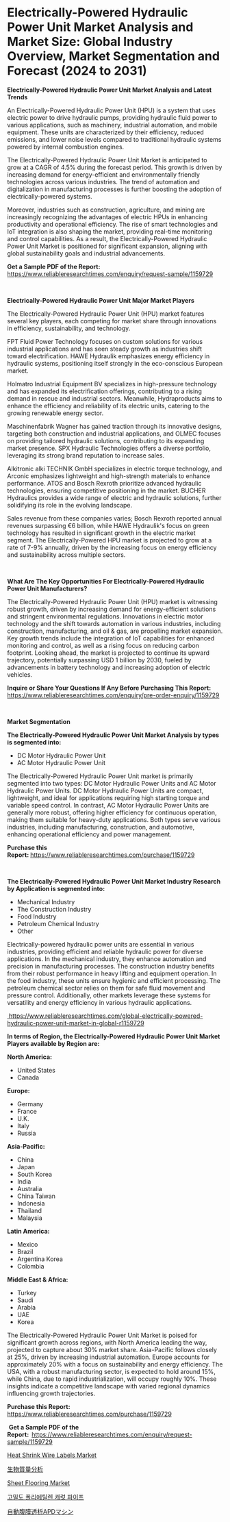 <p><h1>Electrically-Powered Hydraulic Power Unit Market Analysis and Market Size: Global Industry Overview, Market Segmentation and Forecast (2024 to 2031)</h1></p><p><strong>Electrically-Powered Hydraulic Power Unit Market Analysis and Latest Trends</strong></p>
<p><p>An Electrically-Powered Hydraulic Power Unit (HPU) is a system that uses electric power to drive hydraulic pumps, providing hydraulic fluid power to various applications, such as machinery, industrial automation, and mobile equipment. These units are characterized by their efficiency, reduced emissions, and lower noise levels compared to traditional hydraulic systems powered by internal combustion engines.</p><p>The Electrically-Powered Hydraulic Power Unit Market is anticipated to grow at a CAGR of 4.5% during the forecast period. This growth is driven by increasing demand for energy-efficient and environmentally friendly technologies across various industries. The trend of automation and digitalization in manufacturing processes is further boosting the adoption of electrically-powered systems. </p><p>Moreover, industries such as construction, agriculture, and mining are increasingly recognizing the advantages of electric HPUs in enhancing productivity and operational efficiency. The rise of smart technologies and IoT integration is also shaping the market, providing real-time monitoring and control capabilities. As a result, the Electrically-Powered Hydraulic Power Unit Market is positioned for significant expansion, aligning with global sustainability goals and industrial advancements.</p></p>
<p><strong>Get a Sample PDF of the Report:&nbsp;</strong> <a href="https://www.reliableresearchtimes.com/enquiry/request-sample/1159729">https://www.reliableresearchtimes.com/enquiry/request-sample/1159729</a></p>
<p>&nbsp;</p>
<p><strong>Electrically-Powered Hydraulic Power Unit Major Market Players</strong></p>
<p><p>The Electrically-Powered Hydraulic Power Unit (HPU) market features several key players, each competing for market share through innovations in efficiency, sustainability, and technology.</p><p>FPT Fluid Power Technology focuses on custom solutions for various industrial applications and has seen steady growth as industries shift toward electrification. HAWE Hydraulik emphasizes energy efficiency in hydraulic systems, positioning itself strongly in the eco-conscious European market.</p><p>Holmatro Industrial Equipment BV specializes in high-pressure technology and has expanded its electrification offerings, contributing to a rising demand in rescue and industrial sectors. Meanwhile, Hydraproducts aims to enhance the efficiency and reliability of its electric units, catering to the growing renewable energy sector.</p><p>Maschinenfabrik Wagner has gained traction through its innovative designs, targeting both construction and industrial applications, and OLMEC focuses on providing tailored hydraulic solutions, contributing to its expanding market presence. SPX Hydraulic Technologies offers a diverse portfolio, leveraging its strong brand reputation to increase sales. </p><p>Alkitronic alki TECHNIK GmbH specializes in electric torque technology, and Arconic emphasizes lightweight and high-strength materials to enhance performance. ATOS and Bosch Rexroth prioritize advanced hydraulic technologies, ensuring competitive positioning in the market. BUCHER Hydraulics provides a wide range of electric and hydraulic solutions, further solidifying its role in the evolving landscape.</p><p>Sales revenue from these companies varies; Bosch Rexroth reported annual revenues surpassing €6 billion, while HAWE Hydraulik's focus on green technology has resulted in significant growth in the electric market segment. The Electrically-Powered HPU market is projected to grow at a rate of 7-9% annually, driven by the increasing focus on energy efficiency and sustainability across multiple sectors.</p></p>
<p>&nbsp;</p>
<p><strong>What Are The Key Opportunities For Electrically-Powered Hydraulic Power Unit Manufacturers?</strong></p>
<p><p>The Electrically-Powered Hydraulic Power Unit (HPU) market is witnessing robust growth, driven by increasing demand for energy-efficient solutions and stringent environmental regulations. Innovations in electric motor technology and the shift towards automation in various industries, including construction, manufacturing, and oil & gas, are propelling market expansion. Key growth trends include the integration of IoT capabilities for enhanced monitoring and control, as well as a rising focus on reducing carbon footprint. Looking ahead, the market is projected to continue its upward trajectory, potentially surpassing USD 1 billion by 2030, fueled by advancements in battery technology and increasing adoption of electric vehicles.</p></p>
<p><strong>Inquire or Share Your Questions If Any Before Purchasing This Report:</strong> <a href="https://www.reliableresearchtimes.com/enquiry/pre-order-enquiry/1159729">https://www.reliableresearchtimes.com/enquiry/pre-order-enquiry/1159729</a></p>
<p>&nbsp;</p>
<p><strong>Market Segmentation</strong></p>
<p><strong>The Electrically-Powered Hydraulic Power Unit Market Analysis by types is segmented into:</strong></p>
<p><ul><li>DC Motor Hydraulic Power Unit</li><li>AC Motor Hydraulic Power Unit</li></ul></p>
<p><p>The Electrically-Powered Hydraulic Power Unit market is primarily segmented into two types: DC Motor Hydraulic Power Units and AC Motor Hydraulic Power Units. DC Motor Hydraulic Power Units are compact, lightweight, and ideal for applications requiring high starting torque and variable speed control. In contrast, AC Motor Hydraulic Power Units are generally more robust, offering higher efficiency for continuous operation, making them suitable for heavy-duty applications. Both types serve various industries, including manufacturing, construction, and automotive, enhancing operational efficiency and power management.</p></p>
<p><strong>Purchase this Report:&nbsp;</strong><a href="https://www.reliableresearchtimes.com/purchase/1159729">https://www.reliableresearchtimes.com/purchase/1159729</a></p>
<p>&nbsp;</p>
<p><strong>The Electrically-Powered Hydraulic Power Unit Market Industry Research by Application is segmented into:</strong></p>
<p><ul><li>Mechanical Industry</li><li>The Construction Industry</li><li>Food Industry</li><li>Petroleum Chemical Industry</li><li>Other</li></ul></p>
<p><p>Electrically-powered hydraulic power units are essential in various industries, providing efficient and reliable hydraulic power for diverse applications. In the mechanical industry, they enhance automation and precision in manufacturing processes. The construction industry benefits from their robust performance in heavy lifting and equipment operation. In the food industry, these units ensure hygienic and efficient processing. The petroleum chemical sector relies on them for safe fluid movement and pressure control. Additionally, other markets leverage these systems for versatility and energy efficiency in various hydraulic applications.</p></p>
<p><a href="https://www.reliableresearchtimes.com/global-electrically-powered-hydraulic-power-unit-market-in-global-r1159729">&nbsp;https://www.reliableresearchtimes.com/global-electrically-powered-hydraulic-power-unit-market-in-global-r1159729</a></p>
<p><strong>In terms of Region, the Electrically-Powered Hydraulic Power Unit Market Players available by Region are:</strong></p>
<p>
    <p> <strong> North America: </strong>
        <ul>
            <li>United States</li>
            <li>Canada</li>
        </ul>
        </p> 
    <p> <strong> Europe: </strong>
        <ul>
            <li>Germany</li>
            <li>France</li>
            <li>U.K.</li>
            <li>Italy</li>
            <li>Russia</li>
        </ul>
        </p> 
    <p> <strong> Asia-Pacific: </strong>
        <ul>
            <li>China</li>
            <li>Japan</li>
            <li>South Korea</li>
            <li>India</li>
            <li>Australia</li>
            <li>China Taiwan</li>
            <li>Indonesia</li>
            <li>Thailand</li>
            <li>Malaysia</li>
        </ul>
        </p> 
    <p> <strong> Latin America: </strong>
        <ul>
            <li>Mexico</li>
            <li>Brazil</li>
            <li>Argentina Korea</li>
            <li>Colombia</li>
        </ul>
        </p> 
    <p> <strong> Middle East & Africa: </strong>
        <ul>
            <li>Turkey</li>
            <li>Saudi</li>
            <li>Arabia</li>
            <li>UAE</li>
            <li>Korea</li>
        </ul>
    </p>
    </p>
<p><p>The Electrically-Powered Hydraulic Power Unit Market is poised for significant growth across regions, with North America leading the way, projected to capture about 30% market share. Asia-Pacific follows closely at 25%, driven by increasing industrial automation. Europe accounts for approximately 20% with a focus on sustainability and energy efficiency. The USA, with a robust manufacturing sector, is expected to hold around 15%, while China, due to rapid industrialization, will occupy roughly 10%. These insights indicate a competitive landscape with varied regional dynamics influencing growth trajectories.</p></p>
<p><strong>Purchase this Report: </strong><a href="https://www.reliableresearchtimes.com/purchase/1159729">https://www.reliableresearchtimes.com/purchase/1159729</a></p>
<p>&nbsp;<strong>Get a Sample PDF of the Report:&nbsp;&nbsp;</strong><a href="https://www.reliableresearchtimes.com/enquiry/request-sample/1159729">https://www.reliableresearchtimes.com/enquiry/request-sample/1159729</a></p>
<p><strong></strong></p>
<p><p><a href="https://issuu.com/reportprime-2/docs/heat-shrink-wire-labels-market-size_3b0226d6c24733">Heat Shrink Wire Labels Market</a></p><p><a href="https://medium.com/@lorenzobode_58732/biological-mass-spectrometry-market-%E3%81%AE%E3%82%B0%E3%83%AD%E3%83%BC%E3%83%90%E3%83%AB%E5%B8%82%E5%A0%B4%E6%A6%82%E8%A6%81%E3%81%AF-%E4%B8%96%E7%95%8C%E3%81%8A%E3%82%88%E3%81%B3%E4%B8%BB%E8%A6%81%E5%B8%82%E5%A0%B4%E3%81%AB%E3%81%8A%E3%81%91%E3%82%8B%E6%A5%AD%E7%95%8C%E3%81%AB%E5%BD%B1%E9%9F%BF%E3%82%92%E4%B8%8E%E3%81%88%E3%82%8B%E4%B8%BB%E8%A6%81%E3%81%AA%E3%83%88%E3%83%AC%E3%83%B3%E3%83%89%E3%81%AB%E3%81%A4%E3%81%84%E3%81%A6-%E7%8B%AC%E8%87%AA%E3%81%AE%E8%A6%96%E7%82%B9%E3%82%92%E6%8F%90%E4%BE%9B%E3%81%97%E3%81%BE%E3%81%99-eff82731e449">生物質量分析</a></p><p><a href="https://www.linkedin.com/pulse/market-leaders-laggards-global-sheet-flooring-trends-forecast-h6jic?trackingId=CBzDrrGcRrqJtgADWQBOcw%3D%3D">Sheet Flooring Market</a></p><p><a href="https://medium.com/@caoimheohagan96/%EA%B8%80%EB%A1%9C%EB%B2%8C-hdpe-%EC%BA%90%EB%9F%BF-%ED%8C%8C%EC%9D%B4%ED%94%84-%EC%8B%9C%EC%9E%A5-%ED%8A%B8%EB%A0%8C%EB%93%9C-%EB%B6%84%EC%84%9D-%EB%B0%8F-%EB%AF%B8%EB%9E%98-%EC%84%B1%EC%9E%A5-%EC%A0%84%EB%A7%9D-2024-2031-4c10b2b1c40b">고밀도 폴리에틸렌 캐럿 파이프</a></p><p><a href="https://medium.com/@lorenzobode_58732/%E6%88%90%E9%95%B7%E3%83%9D%E3%83%86%E3%83%B3%E3%82%B7%E3%83%A3%E3%83%AB%E3%81%AE%E8%A7%A3%E6%94%BE-%E8%87%AA%E5%8B%95%E8%85%B9%E8%86%9C%E9%80%8F%E6%9E%90-apd-%E6%A9%9F%E5%99%A8%E3%81%AE%E5%B8%82%E5%A0%B4%E6%88%A6%E7%95%A5%E5%88%86%E6%9E%90%E5%8F%8A%E3%81%B32024%E5%B9%B4%E3%81%8B%E3%82%892031%E5%B9%B4%E3%81%BE%E3%81%A7%E3%81%AE%E5%B8%82%E5%A0%B4%E4%BA%88%E6%B8%AC-8e6d14b3ffb8">自動腹膜透析APDマシン</a></p></p>